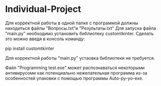 # Individual-Project
Для корректной работы в одной папке с программой должны находиться файлы "Вопросы.txt"и "Результаты.txt"
Для запуска файла "main.py" необходимо установить библиотеку customtkinter. Сделать это можно введя в консоль команду:

pip install customtkinter

Для корректной работы "main.py" устаовка библиотеки не требуется.

Файл "Programming test.exe" может распознаваться некоторыми антивирусоми как потенциально нежелательная программа из-за особенностей упаковки с помощью программы Auto-py-yo-exe.
